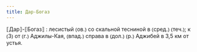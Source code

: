 ```yaml
---
title: Дар-Богаз
---
```


⟦Дар⟧-⟦Богаз⟧
: лесистый ⦅ов.⦆ со скальной тесниной в ⦅сред.⦆ ⦅теч.⦆; к ⦅З⦆ от ⦅г.⦆ Аджилы-Кая, ⦅впад.⦆ справа в ⦅дол.⦆ ⦅р.⦆ Аджибей в 3,5 км от устья.
